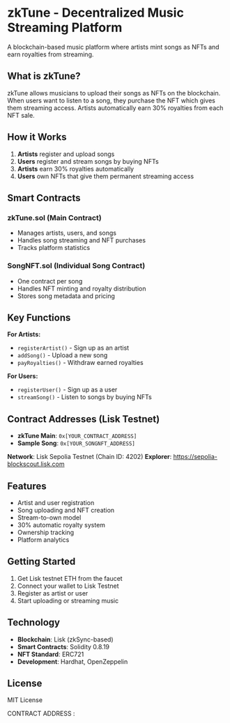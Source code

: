 # zkTune - Decentralized Music Streaming Platform

A blockchain-based music platform where artists mint songs as NFTs and earn royalties from streaming.

## What is zkTune?

zkTune allows musicians to upload their songs as NFTs on the blockchain. When users want to listen to a song, they purchase the NFT which gives them streaming access. Artists automatically earn 30% royalties from each NFT sale.

## How it Works

1. **Artists** register and upload songs
2. **Users** register and stream songs by buying NFTs
3. **Artists** earn 30% royalties automatically
4. **Users** own NFTs that give them permanent streaming access

## Smart Contracts

### zkTune.sol (Main Contract)
- Manages artists, users, and songs
- Handles song streaming and NFT purchases
- Tracks platform statistics

### SongNFT.sol (Individual Song Contract)
- One contract per song
- Handles NFT minting and royalty distribution
- Stores song metadata and pricing

## Key Functions

**For Artists:**
- `registerArtist()` - Sign up as an artist
- `addSong()` - Upload a new song
- `payRoyalties()` - Withdraw earned royalties

**For Users:**
- `registerUser()` - Sign up as a user
- `streamSong()` - Listen to songs by buying NFTs

## Contract Addresses (Lisk Testnet)

- **zkTune Main**: `0x[YOUR_CONTRACT_ADDRESS]`
- **Sample Song**: `0x[YOUR_SONGNFT_ADDRESS]`

**Network**: Lisk Sepolia Testnet (Chain ID: 4202)
**Explorer**: https://sepolia-blockscout.lisk.com

## Features

- Artist and user registration
- Song uploading and NFT creation
- Stream-to-own model
- 30% automatic royalty system
- Ownership tracking
- Platform analytics

## Getting Started

1. Get Lisk testnet ETH from the faucet
2. Connect your wallet to Lisk Testnet
3. Register as artist or user
4. Start uploading or streaming music

## Technology

- **Blockchain**: Lisk (zkSync-based)
- **Smart Contracts**: Solidity 0.8.19
- **NFT Standard**: ERC721
- **Development**: Hardhat, OpenZeppelin

## License

MIT License

CONTRACT ADDRESS : 